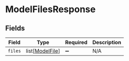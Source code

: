 # ModelFilesResponse


## Fields

| Field                                               | Type                                                | Required                                            | Description                                         |
| --------------------------------------------------- | --------------------------------------------------- | --------------------------------------------------- | --------------------------------------------------- |
| `files`                                             | list[[ModelFile](../../models/shared/modelfile.md)] | :heavy_minus_sign:                                  | N/A                                                 |
